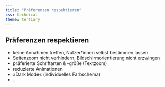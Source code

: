 ```yaml
---
title: "Präferenzen respektieren"
css: technical
theme: tertiary
---
```

## Präferenzen respektieren

- keine Annahmen treffen, Nutzer*innen selbst bestimmen lassen
- Seitenzoom nicht verhindern, Bildschirmorientierung nicht erzwingen
- präferierte Schriftarten & -größe (Textzoom)
- reduzierte Animationen
- »Dark Mode« (individuelles Farbschema)
- …
